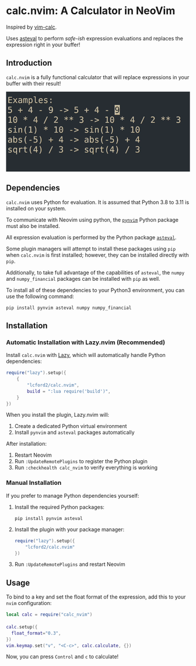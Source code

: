 # calc.nvim: A Calculator in NeoVim

Inspired by [vim-calc](https://github.com/theniceboy/vim-calc).

Uses [asteval](https://newville.github.io/asteval/) to perform *safe-ish*
expression evaluations and replaces the expression right in your buffer!


## Introduction

`calc.nvim` is a fully functional calculator that will replace expressions in your buffer
with their result!

![Demo](demo.gif)

## Dependencies

`calc.nvim` uses Python for evaluation. It is assumed that Python 3.8 to 3.11 is installed on your system.

To communicate with Neovim using python, the [`pynvim`](https://pynvim.readthedocs.io/en/latest/installation.html) Python package must also be installed.

All expression evaluation is performed by the Python package [`asteval`](https://newville.github.io/asteval/).

Some plugin managers will attempt to install these packages using `pip` when `calc.nvim` is first installed; however, they can be installed directly with `pip`.

Additionally, to take full advantage of the capabilities of `asteval`, the `numpy` and `numpy_financial` packages can be installed with `pip` as well.

To install all of these dependencies to your Python3 environment, you can use the following command:

```shell
pip install pynvim asteval numpy numpy_financial
```

## Installation

### Automatic Installation with Lazy.nvim (Recommended)

Install `calc.nvim` with [Lazy](https://github.com/folke/lazy.nvim), which will automatically handle Python dependencies:

```lua
require("lazy").setup({
    {
        "lcford2/calc.nvim",
        build = ":lua require('build')",
    }
})
```

When you install the plugin, Lazy.nvim will:
1. Create a dedicated Python virtual environment
2. Install `pynvim` and `asteval` packages automatically

After installation:
1. Restart Neovim
2. Run `:UpdateRemotePlugins` to register the Python plugin
3. Run `:checkhealth calc_nvim` to verify everything is working

### Manual Installation

If you prefer to manage Python dependencies yourself:

1. Install the required Python packages:
   ```shell
   pip install pynvim asteval
   ```

2. Install the plugin with your package manager:
   ```lua
   require("lazy").setup({
       "lcford2/calc.nvim"
   })
   ```

3. Run `:UpdateRemotePlugins` and restart Neovim

## Usage

To bind to a key and set the float format of the expression,
add this to your `nvim` configuration:

```lua
local calc = require("calc_nvim")

calc.setup({
  float_format="0.3",
})
vim.keymap.set("v", "<C-c>", calc.calculate, {})
```

Now, you can press `Control` and `c` to calculate!
